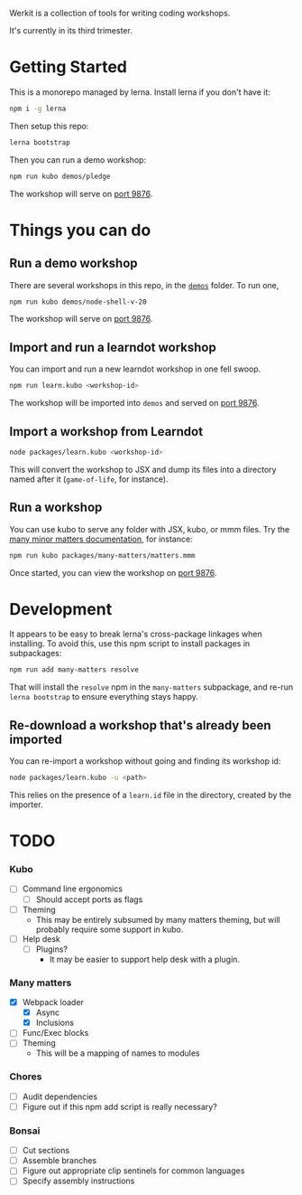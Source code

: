 Werkit is a collection of tools for writing coding workshops.

It's currently in its third trimester.

# Getting Started

This is a monorepo managed by lerna. Install lerna if you don't have it:

```sh
npm i -g lerna
```

Then setup this repo:

```sh
lerna bootstrap
```

Then you can run a demo workshop:

```sh
npm run kubo demos/pledge
```

The workshop will serve on [port 9876](http://localhost:9876).


# Things you can do

## Run a demo workshop

There are several workshops in this repo, in the [`demos`](./demos) folder. To run one,

```sh
npm run kubo demos/node-shell-v-20
```

The workshop will serve on [port 9876](http://localhost:9876).


## Import and run a learndot workshop

You can import and run a new learndot workshop in one fell swoop.

```sh
npm run learn.kubo <workshop-id>
```

The workshop will be imported into `demos` and served on
[port 9876](http://localhost:9876).


## Import a workshop from Learndot

```sh
node packages/learn.kubo <workshop-id>
```

This will convert the workshop to JSX and dump its files into a directory named
after it (`game-of-life`, for instance).


## Run a workshop

You can use kubo to serve any folder with JSX, kubo, or mmm
files. Try the [many minor matters documentation](./packages/many-matters),
for instance:

```sh
npm run kubo packages/many-matters/matters.mmm
```

Once started, you can view the workshop on [port 9876](http://localhost:9876).


# Development

It appears to be easy to break lerna's cross-package linkages when installing.
To avoid this, use this npm script to install packages in subpackages:

```sh
npm run add many-matters resolve
```

That will install the `resolve` npm in the `many-matters` subpackage, and re-run
`lerna bootstrap` to ensure everything stays happy.

## Re-download a workshop that's already been imported

You can re-import a workshop without going and finding its workshop id:

```sh
node packages/learn.kubo -u <path>
```

This relies on the presence of a `learn.id` file in the directory, created
by the importer.


# TODO

### Kubo
- [ ] Command line ergonomics
  - [ ] Should accept ports as flags
- [ ] Theming
  - This may be entirely subsumed by many matters theming, but will probably
    require some support in kubo.
- [ ] Help desk   
  - [ ] Plugins?
    - It may be easier to support help desk with a plugin.

### Many matters
- [X] Webpack loader
  - [X] Async
  - [X] Inclusions
- [ ] Func/Exec blocks
- [ ] Theming
  - This will be a mapping of names to modules

### Chores
- [ ] Audit dependencies
- [ ] Figure out if this npm add script is really necessary?

### Bonsai
- [ ] Cut sections
- [ ] Assemble branches  
- [ ] Figure out appropriate clip sentinels for common languages
- [ ] Specify assembly instructions